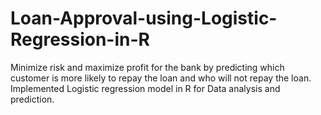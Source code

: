 # Loan-Approval-using-Logistic-Regression-in-R
Minimize risk and maximize profit for the bank by predicting which customer is more likely to repay the loan 
and who will not repay the loan. Implemented Logistic regression model in R for Data analysis and prediction.
